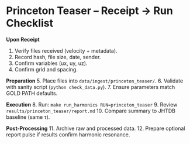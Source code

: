 # Princeton Teaser – Receipt → Run Checklist

**Upon Receipt**
1. Verify files received (velocity + metadata).
2. Record hash, file size, date, sender.
3. Confirm variables (ux, uy, uz).
4. Confirm grid and spacing.

**Preparation**
5. Place files into `data/ingest/princeton_teaser/`.
6. Validate with sanity script (`python check_data.py`).
7. Ensure parameters match GOLD PATH defaults.

**Execution**
8. Run: `make run_harmonics RUN=princeton_teaser`
9. Review `results/princeton_teaser/report.md`
10. Compare summary to JHTDB baseline (same τ).

**Post-Processing**
11. Archive raw and processed data.
12. Prepare optional report pulse if results confirm harmonic resonance.
